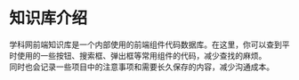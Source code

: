 # 知识库介绍

学科网前端知识库是一个内部使用的前端组件代码数据库。在这里，你可以查到平时使用的一些按钮、搜索框、弹出框等常用组件的代码，减少查找的麻烦。  
同时也会记录一些项目中的注意事项和需要长久保存的内容，减少沟通成本。

